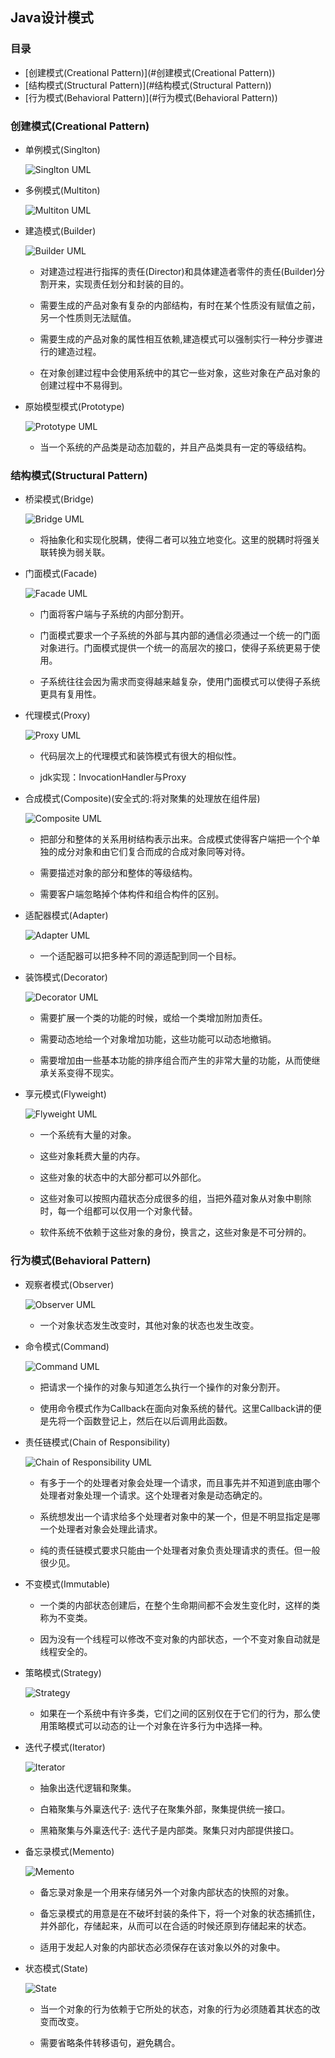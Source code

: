 ## Java设计模式

### 目录

* [创建模式(Creational Pattern)](#创建模式(Creational Pattern))
* [结构模式(Structural Pattern)](#结构模式(Structural Pattern))
* [行为模式(Behavioral Pattern)](#行为模式(Behavioral Pattern))

### 创建模式(Creational Pattern)

- 单例模式(Singlton)

	![Singlton UML](img/singleton.png)
	
- 多例模式(Multiton)

	![Multiton UML](img/multiton.png)
	
- 建造模式(Builder)

	![Builder UML](img/builder.png)

	* 对建造过程进行指挥的责任(Director)和具体建造者零件的责任(Builder)分割开来，实现责任划分和封装的目的。
	
	* 需要生成的产品对象有复杂的内部结构，有时在某个性质没有赋值之前，另一个性质则无法赋值。

	* 需要生成的产品对象的属性相互依赖,建造模式可以强制实行一种分步骤进行的建造过程。

	* 在对象创建过程中会使用系统中的其它一些对象，这些对象在产品对象的创建过程中不易得到。

- 原始模型模式(Prototype)

	![Prototype UML](img/prototype.png)

	* 当一个系统的产品类是动态加载的，并且产品类具有一定的等级结构。

### 结构模式(Structural Pattern)

- 桥梁模式(Bridge)

	![Bridge UML](img/bridge.png)

	* 将抽象化和实现化脱耦，使得二者可以独立地变化。这里的脱耦时将强关联转换为弱关联。

- 门面模式(Facade)

	![Facade UML](img/facade.png)

	* 门面将客户端与子系统的内部分割开。

	* 门面模式要求一个子系统的外部与其内部的通信必须通过一个统一的门面对象进行。门面模式提供一个统一的高层次的接口，使得子系统更易于使用。

	* 子系统往往会因为需求而变得越来越复杂，使用门面模式可以使得子系统更具有复用性。

- 代理模式(Proxy)

	![Proxy UML](img/proxy.png)

	* 代码层次上的代理模式和装饰模式有很大的相似性。

	* jdk实现：InvocationHandler与Proxy

- 合成模式(Composite)(安全式的:将对聚集的处理放在组件层)

	![Composite UML](img/composition.png)

	* 把部分和整体的关系用树结构表示出来。合成模式使得客户端把一个个单独的成分对象和由它们复合而成的合成对象同等对待。
	
	* 需要描述对象的部分和整体的等级结构。

	* 需要客户端忽略掉个体构件和组合构件的区别。

- 适配器模式(Adapter)
	
	![Adapter UML](img/adapter.png)
	
	* 一个适配器可以把多种不同的源适配到同一个目标。

- 装饰模式(Decorator)

	![Decorator UML](img/decorator.png)
	
	* 需要扩展一个类的功能的时候，或给一个类增加附加责任。

	* 需要动态地给一个对象增加功能，这些功能可以动态地撤销。

	* 需要增加由一些基本功能的排序组合而产生的非常大量的功能，从而使继承关系变得不现实。

- 享元模式(Flyweight)

	![Flyweight UML](img/flyweight.png)
	* 一个系统有大量的对象。

	* 这些对象耗费大量的内存。

	* 这些对象的状态中的大部分都可以外部化。

	* 这些对象可以按照内蕴状态分成很多的组，当把外蕴对象从对象中剔除时，每一个组都可以仅用一个对象代替。

	* 软件系统不依赖于这些对象的身份，换言之，这些对象是不可分辨的。

### 行为模式(Behavioral Pattern)

- 观察者模式(Observer)

	![Observer UML](img/observer.png)
	
	* 一个对象状态发生改变时，其他对象的状态也发生改变。

- 命令模式(Command)

	![Command UML](img/command.png)
	
	* 把请求一个操作的对象与知道怎么执行一个操作的对象分割开。

	* 使用命令模式作为Callback在面向对象系统的替代。这里Callback讲的便是先将一个函数登记上，然后在以后调用此函数。
- 责任链模式(Chain of Responsibility)

	![Chain of Responsibility UML](img/chain-of-responsibility.png)
	
	* 有多于一个的处理者对象会处理一个请求，而且事先并不知道到底由哪个处理者对象处理一个请求。这个处理者对象是动态确定的。

	* 系统想发出一个请求给多个处理者对象中的某一个，但是不明显指定是哪一个处理者对象会处理此请求。

	* 纯的责任链模式要求只能由一个处理者对象负责处理请求的责任。但一般很少见。

- 不变模式(Immutable)

	* 一个类的内部状态创建后，在整个生命期间都不会发生变化时，这样的类称为不变类。

	* 因为没有一个线程可以修改不变对象的内部状态，一个不变对象自动就是线程安全的。

- 策略模式(Strategy)

	![Strategy](img/strategy.png)

	* 如果在一个系统中有许多类，它们之间的区别仅在于它们的行为，那么使用策略模式可以动态的让一个对象在许多行为中选择一种。

- 迭代子模式(Iterator)

	![Iterator](img/iterator.png)

	* 抽象出迭代逻辑和聚集。

	* 白箱聚集与外稟迭代子: 迭代子在聚集外部，聚集提供统一接口。

	* 黑箱聚集与外稟迭代子: 迭代子是内部类。聚集只对内部提供接口。

- 备忘录模式(Memento)

	![Memento](img/memento.png)

	* 备忘录对象是一个用来存储另外一个对象内部状态的快照的对象。

	* 备忘录模式的用意是在不破坏封装的条件下，将一个对象的状态捕抓住，并外部化，存储起来，从而可以在合适的时候还原到存储起来的状态。

	* 适用于发起人对象的内部状态必须保存在该对象以外的对象中。

- 状态模式(State)

	![State](img/state.png)

	* 当一个对象的行为依赖于它所处的状态，对象的行为必须随着其状态的改变而改变。

	* 需要省略条件转移语句，避免耦合。
